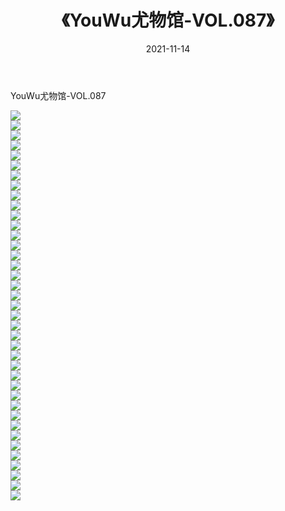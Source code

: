 ﻿---
layout: post
title:  《YouWu尤物馆-VOL.087》
date:   2021-11-14
img: http://img.660000.xyz/Sharelink/网络美图/2021/YouWu尤物馆-VOL.087/000.jpg
categories: [美女, 清纯, 唯美]
---

YouWu尤物馆-VOL.087

  ![](http://img.660000.xyz/Sharelink/网络美图/2021/YouWu尤物馆-VOL.087/001.jpg) <br> ![](http://img.660000.xyz/Sharelink/网络美图/2021/YouWu尤物馆-VOL.087/002.jpg) <br> ![](http://img.660000.xyz/Sharelink/网络美图/2021/YouWu尤物馆-VOL.087/003.jpg) <br> ![](http://img.660000.xyz/Sharelink/网络美图/2021/YouWu尤物馆-VOL.087/004.jpg) <br> ![](http://img.660000.xyz/Sharelink/网络美图/2021/YouWu尤物馆-VOL.087/005.jpg) <br> ![](http://img.660000.xyz/Sharelink/网络美图/2021/YouWu尤物馆-VOL.087/006.jpg) <br> ![](http://img.660000.xyz/Sharelink/网络美图/2021/YouWu尤物馆-VOL.087/007.jpg) <br> ![](http://img.660000.xyz/Sharelink/网络美图/2021/YouWu尤物馆-VOL.087/008.jpg) <br> ![](http://img.660000.xyz/Sharelink/网络美图/2021/YouWu尤物馆-VOL.087/009.jpg) <br> ![](http://img.660000.xyz/Sharelink/网络美图/2021/YouWu尤物馆-VOL.087/010.jpg) <br> ![](http://img.660000.xyz/Sharelink/网络美图/2021/YouWu尤物馆-VOL.087/011.jpg) <br> ![](http://img.660000.xyz/Sharelink/网络美图/2021/YouWu尤物馆-VOL.087/012.jpg) <br> ![](http://img.660000.xyz/Sharelink/网络美图/2021/YouWu尤物馆-VOL.087/013.jpg) <br> ![](http://img.660000.xyz/Sharelink/网络美图/2021/YouWu尤物馆-VOL.087/014.jpg) <br> ![](http://img.660000.xyz/Sharelink/网络美图/2021/YouWu尤物馆-VOL.087/015.jpg) <br> ![](http://img.660000.xyz/Sharelink/网络美图/2021/YouWu尤物馆-VOL.087/016.jpg) <br> ![](http://img.660000.xyz/Sharelink/网络美图/2021/YouWu尤物馆-VOL.087/017.jpg) <br> ![](http://img.660000.xyz/Sharelink/网络美图/2021/YouWu尤物馆-VOL.087/018.jpg) <br> ![](http://img.660000.xyz/Sharelink/网络美图/2021/YouWu尤物馆-VOL.087/019.jpg) <br> ![](http://img.660000.xyz/Sharelink/网络美图/2021/YouWu尤物馆-VOL.087/020.jpg) <br> ![](http://img.660000.xyz/Sharelink/网络美图/2021/YouWu尤物馆-VOL.087/021.jpg) <br> ![](http://img.660000.xyz/Sharelink/网络美图/2021/YouWu尤物馆-VOL.087/022.jpg) <br> ![](http://img.660000.xyz/Sharelink/网络美图/2021/YouWu尤物馆-VOL.087/023.jpg) <br> ![](http://img.660000.xyz/Sharelink/网络美图/2021/YouWu尤物馆-VOL.087/024.jpg) <br> ![](http://img.660000.xyz/Sharelink/网络美图/2021/YouWu尤物馆-VOL.087/025.jpg) <br> ![](http://img.660000.xyz/Sharelink/网络美图/2021/YouWu尤物馆-VOL.087/026.jpg) <br> ![](http://img.660000.xyz/Sharelink/网络美图/2021/YouWu尤物馆-VOL.087/027.jpg) <br> ![](http://img.660000.xyz/Sharelink/网络美图/2021/YouWu尤物馆-VOL.087/028.jpg) <br> ![](http://img.660000.xyz/Sharelink/网络美图/2021/YouWu尤物馆-VOL.087/029.jpg) <br> ![](http://img.660000.xyz/Sharelink/网络美图/2021/YouWu尤物馆-VOL.087/030.jpg) <br> ![](http://img.660000.xyz/Sharelink/网络美图/2021/YouWu尤物馆-VOL.087/031.jpg) <br> ![](http://img.660000.xyz/Sharelink/网络美图/2021/YouWu尤物馆-VOL.087/032.jpg) <br> ![](http://img.660000.xyz/Sharelink/网络美图/2021/YouWu尤物馆-VOL.087/033.jpg) <br> ![](http://img.660000.xyz/Sharelink/网络美图/2021/YouWu尤物馆-VOL.087/034.jpg) <br> ![](http://img.660000.xyz/Sharelink/网络美图/2021/YouWu尤物馆-VOL.087/035.jpg) <br> ![](http://img.660000.xyz/Sharelink/网络美图/2021/YouWu尤物馆-VOL.087/036.jpg) <br> ![](http://img.660000.xyz/Sharelink/网络美图/2021/YouWu尤物馆-VOL.087/037.jpg) <br> ![](http://img.660000.xyz/Sharelink/网络美图/2021/YouWu尤物馆-VOL.087/038.jpg) <br> ![](http://img.660000.xyz/Sharelink/网络美图/2021/YouWu尤物馆-VOL.087/039.jpg) <br>